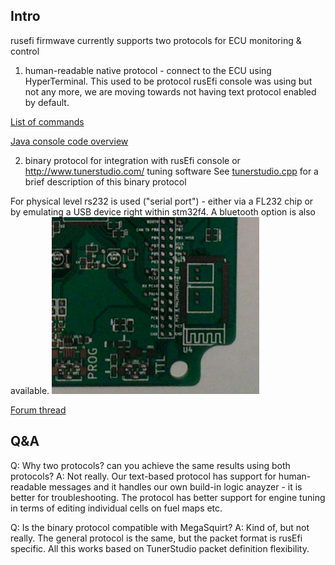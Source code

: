 ## Intro

rusefi firmwave currently supports two protocols for ECU monitoring & control

1. human-readable native protocol - connect to the ECU using HyperTerminal. This used to be protocol rusEfi console was using but not any more, we are moving towards not having text protocol enabled by default.


[List of commands](http://rusefi.com/wiki/index.php?title=Manual:Software:dev_console_commands)


[Java console code overview](http://rusefi.com/wiki/index.php?title=Manual:Software:dev_console_implementation)


2. binary protocol for integration with rusEfi console or http://www.tunerstudio.com/ tuning software
See [tunerstudio.cpp](https://sourceforge.net/p/rusefi/code/HEAD/tree/trunk/firmware/console/binary/tunerstudio.cpp) for a brief description of this binary protocol

For physical level rs232 is used ("serial port") - either via a FL232 chip or by emulating a USB device right within stm32f4. A bluetooth option is also available.
![FTDI IC pads](Images/ftdi.png)


[Forum thread](http://rusefi.com/forum/viewtopic.php?f=5&t=210)

## Q&A

Q: Why two protocols? can you achieve the same results using both protocols?
A: Not really. Our text-based protocol has support for human-readable messages and it handles our own build-in logic anayzer - it is better for troubleshooting.
The protocol has better support for engine tuning in terms of editing individual cells on fuel maps etc.

Q: Is the binary protocol compatible with MegaSquirt?
A: Kind of, but not really. The general protocol is the same, but the packet format is rusEfi specific. All this works based on TunerStudio packet definition flexibility.
